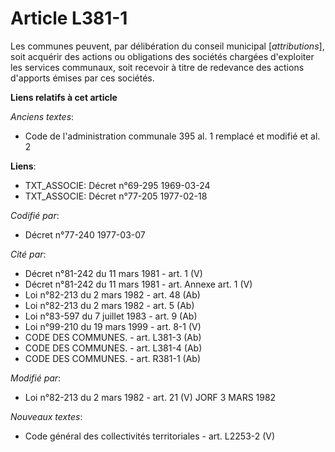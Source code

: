 # Article L381-1

Les communes peuvent, par délibération du conseil municipal [*attributions*], soit acquérir des actions ou obligations des
sociétés chargées d'exploiter les services communaux, soit recevoir à titre de redevance des actions d'apports émises par ces
sociétés.

**Liens relatifs à cet article**

_Anciens textes_:

  - Code de l'administration communale 395 al. 1 remplacé et modifié et al. 2

**Liens**:

  - TXT_ASSOCIE: Décret n°69-295 1969-03-24
  - TXT_ASSOCIE: Décret n°77-205 1977-02-18

_Codifié par_:

  - Décret n°77-240 1977-03-07

_Cité par_:

  - Décret n°81-242 du 11 mars 1981 - art. 1 (V)
  - Décret n°81-242 du 11 mars 1981 - art. Annexe art. 1 (V)
  - Loi n°82-213 du 2 mars 1982 - art. 48 (Ab)
  - Loi n°82-213 du 2 mars 1982 - art. 5 (Ab)
  - Loi n°83-597 du 7 juillet 1983 - art. 9 (Ab)
  - Loi n°99-210 du 19 mars 1999 - art. 8-1 (V)
  - CODE DES COMMUNES. - art. L381-3 (Ab)
  - CODE DES COMMUNES. - art. L381-4 (Ab)
  - CODE DES COMMUNES. - art. R381-1 (Ab)

_Modifié par_:

  - Loi n°82-213 du 2 mars 1982 - art. 21 (V) JORF 3 MARS 1982

_Nouveaux textes_:

  - Code général des collectivités territoriales - art. L2253-2 (V)
